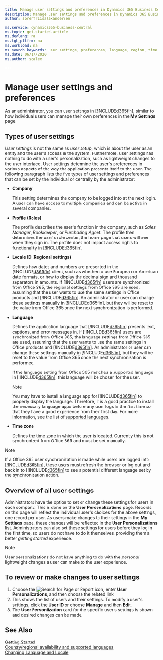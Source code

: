 ```yaml
---
title: Manage user settings and preferences in Dynamics 365 Business Central
description: Manage user settings and preferences in Dynamics 365 Business Central.
author: sorenfriisalexandersen

ms.service: dynamics365-business-central
ms.topic: get-started-article
ms.devlang: na
ms.tgt_pltfrm: na
ms.workload: na
ms.search.keywords: user settings, preferences, language, region, time zone, regional settings
ms.date: 06/17/2020
ms.author: soalex

---
```

# Manage user settings and preferences

As an administrator, you can user settings in [!INCLUDE[d365fin](includes/d365fin_md.md)], similar to how individual users can manage their own preferences in the **My Settings** page.  

## Types of user settings

*User settings* is not the same as *user setup*, which is about the user as an entity and the user's access in the system. Furthermore, user settings has nothing to do with a user's personalization, such as lightweight changes to the user interface. User settings determine the user's preferences in various aspects of the way the application presents itself to the user. The following paragraph lists the five types of user settings and preferences that can be set by the individual or centrally by the administrator:

- **Company**  

  This setting determines the company to be logged into at the next login. A user can have access to multiple companies and can be active in several companies.

- **Profile (Roles)**  

  The profile describes the user's function in the company, such as *Sales Manager*, *Bookkeeper*, or *Purchasing Agent*. The profile then determines the user's role center, the home page that users will see when they sign in. The profile does not impact access rights to functionality in [!INCLUDE[d365fin](includes/d365fin_md.md)].  

- **Locale ID (Regional settings)**  

  Defines how dates and numbers are presented in the [!INCLUDE[d365fin](includes/d365fin_md.md)] client, such as whether to use European or American date formats, or how to display the decimal sign and thousand separators in amounts. If [!INCLUDE[d365fin](includes/d365fin_md.md)] users are synchronized from Office 365, the regional settings from Office 365 are used, assuming that the user wants to use the same settings in Office products and [!INCLUDE[d365fin](includes/d365fin_md.md)]. An administrator or user can change these settings manually in [!INCLUDE[d365fin](includes/d365fin_md.md)], but they will be reset to the value from Office 365 once the next synchronization is performed.

- **Language**  

  Defines the application language that [!INCLUDE[d365fin](includes/d365fin_md.md)] presents text, captions, and error messages in. If [!INCLUDE[d365fin](includes/d365fin_md.md)] users are synchronized from Office 365, the language settings from Office 365 are used, assuming that the user wants to use the same settings in Office products and [!INCLUDE[d365fin](includes/d365fin_md.md)]. An administrator or user can change these settings manually in [!INCLUDE[d365fin](includes/d365fin_md.md)], but they will be reset to the value from Office 365 once the next synchronization is performed.

  If the language setting from Office 365 matches a supported language in [!INCLUDE[d365fin](includes/d365fin_md.md)], this language will be chosen for the user.  

  > [!NOTE]
  > You may have to install a language app for [!INCLUDE[d365fin](includes/d365fin_md.md)] to properly display the language. Therefore, it is a good practice to install the necessary language apps before any user logs in the first time so that they have a good experience from their first day. For more information, see the list of [supported languages](/dynamics365/business-central/dev-itpro/compliance/apptest-countries-and-translations).  
  
- **Time zone**  

  Defines the time zone in which the user is located. Currently this is not synchronized from Office 365 and must be set manually.  

> [!NOTE]
> If a Office 365 user synchronization is made while users are logged into [!INCLUDE[d365fin](includes/d365fin_md.md)], these users must refresh the browser or log out and back in to [!INCLUDE[d365fin](includes/d365fin_md.md)] to see a potential different language set by the synchronization action.

## Overview of all user settings

Administrators have the option to set or change these settings for users in each company. This is done on the **User Personalizations** page. Records on this page will reflect the individual user's choices for the above settings, one record per user. As users make changes to their settings in the **My Settings** page, these changes will be reflected in the **User Personalizations** list. Administrators can also set these settings for users before they log in the first time, so users do not have to do it themselves, providing them a better *getting started* experience.

> [!NOTE]
> User personalizations do not have anything to do with the *personal* lightweight changes a user can make to the user experience.

## To review or make changes to user settings

1. Choose the ![Search for Page or Report](media/ui-search/search_small.png "Search for Page or Report icon") icon, enter **User Personalizations**, and then choose the related link.
2. This shows the list of users and their settings. To modify a user's settings, click the **User ID** or choose **Manage** and then **Edit**.
3. The **User Personlization** card for the specific user's settings is shown and desired changes can be made.  

## See Also

[Getting Started](product-get-started.md)  
[Country/regional availability and supported languages](/dynamics365/business-central/dev-itpro/compliance/apptest-countries-and-translations)  
[Changing Language and Locale](about-locale-language.md)  
